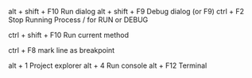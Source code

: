 alt + shift + F10           Run dialog
alt + shift + F9            Debug dialog  (or F9)
ctrl + F2                   Stop Running Process / for RUN or DEBUG

ctrl + shift + F10          Run current method

ctrl + F8                   mark line as breakpoint

alt + 1                     Project explorer
alt + 4                     Run console
alt + F12                   Terminal
